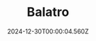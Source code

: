 ---
title: "Balatro"
id: 2379780
date: 2024-12-30T00:00:04.560Z
link: games/steam/recent/balatro
image: http://media.steampowered.com/steamcommunity/public/images/apps/2379780/b6018068070ab0e23561694c11f7950dd6f4c752.jpg
playtime_2weeks: 769
playtime_forever: 4548
playtime_windows_forever: 0
playtime_mac_forever: 58
playtime_linux_forever: 4490
playtime_deck_forever: 4490
---